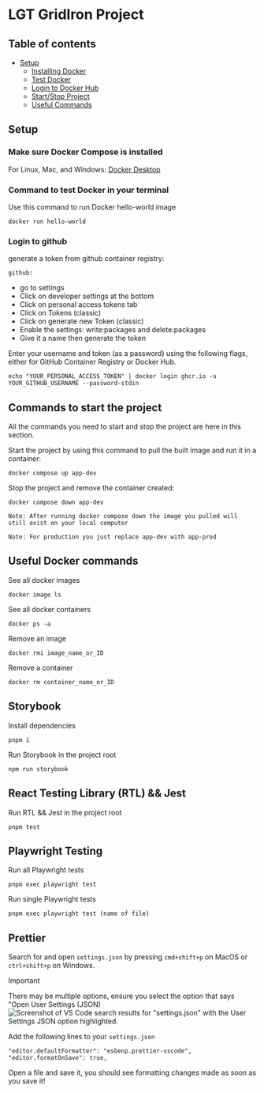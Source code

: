 # LGT GridIron Project

## Table of contents

- [Setup](#setup)
  - [Installing Docker](#make-sure-docker-compose-is-installed)
  - [Test Docker](#command-to-test-docker-in-your-terminal)
  - [Login to Docker Hub](#login-to-docker-hub)
  - [Start/Stop Project](#commands-to-start-the-project)
  - [Useful Commands](#useful-docker-commands)

## Setup

### Make sure Docker Compose is installed

For Linux, Mac, and Windows: [Docker Desktop ](https://docs.docker.com/desktop/install/linux-install/)

### Command to test Docker in your terminal

Use this command to run Docker hello-world image

```
docker run hello-world
```

### Login to github

generate a token from github container registry:

`github:`

- go to settings
- Click on developer settings at the bottom
- Click on personal access tokens tab
- Click on Tokens (classic)
- Click on generate new Token (classic)
- Enable the settings: write:packages and delete:packages
- Give it a name then generate the token

Enter your username and token (as a password) using the following flags, either for GitHub Container Registry or Docker
Hub.

```
echo "YOUR_PERSONAL_ACCESS_TOKEN" | docker login ghcr.io -u YOUR_GITHUB_USERNAME --password-stdin
```

## Commands to start the project

All the commands you need to start and stop the project are here in this section.

Start the project by using this command to pull the built image and run it in a container:

```
docker compose up app-dev
```

Stop the project and remove the container created:

```
docker compose down app-dev
```

`Note: After running docker compose down the image you pulled will still exist on your local computer`

`Note: For production you just replace app-dev with app-prod`

## Useful Docker commands

See all docker images

```
docker image ls
```

See all docker containers

```
docker ps -a
```

Remove an image

```
docker rmi image_name_or_ID
```

Remove a container

```
docker rm container_name_or_ID
```

## Storybook

Install dependencies

```
pnpm i
```

Run Storybook in the project root

```
npm run storybook
```

## React Testing Library (RTL) && Jest

Run RTL && Jest in the project root

```
pnpm test
```

## Playwright Testing


Run all Playwright tests

```
pnpm exec playwright test
```

Run single Playwright tests

```
pnpm exec playwright test (name of file)
```
## Prettier

Search for and open `settings.json` by pressing `cmd+shift+p` on MacOS or `ctrl+shift+p` on Windows.

> [!IMPORTANT]
> There may be multiple options, ensure you select the option that says "Open User Settings (JSON)
![Screenshot of VS Code search results for "settings.json" with the User Settings JSON option highlighted.](https://res.cloudinary.com/ryan-furrer/image/upload/v1712793797/Vscode_settings.json_wuoqgc.png)

Add the following lines to your `settings.json`

```
"editor.defaultFormatter": "esbenp.prettier-vscode",
"editor.formatOnSave": true,
```

Open a file and save it, you should see formatting changes made as soon as you save it!
